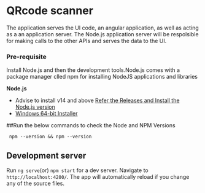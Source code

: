 # QRcode scanner

The application serves the UI code, an angular application, as well as acting as a an application server. The Node.js application server will be respolsible for making calls to the other APIs and serves the data to the UI.

### Pre-requisite
Install Node.js and then the development tools.Node.js comes with a package manager clled npm for installing NodeJS applications and libraries

**Node.js** 
- Advise to install v14 and above [Refer the Releases and Install the Node.js version](https://nodejs.org/en/download/releases/) 
- [Windows 64-bit Installer](https://nodejs.org/en/)

##Run the below commands to check the Node and NPM Versions
 ```
  npm --version && npm --version
  ```

## Development server

Run `ng serve`(or) `npm start` for a dev server. Navigate to `http://localhost:4200/`. The app will automatically reload if you change any of the source files.

